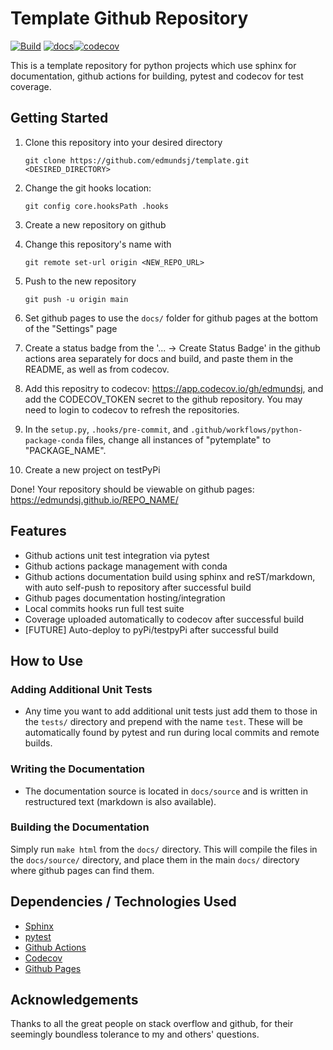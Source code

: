 # Template Github Repository
[![Build](https://github.com/edmundsj/template/actions/workflows/python-package-conda.yml/badge.svg)](https://github.com/edmundsj/template/actions/workflows/python-package-conda.yml) [![docs](https://github.com/edmundsj/template/actions/workflows/build-docs.yml/badge.svg)](https://github.com/edmundsj/template/actions/workflows/build-docs.yml )[![codecov](https://codecov.io/gh/edmundsj/template/branch/main/graph/badge.svg?token=7L4PK4K0P3)](https://codecov.io/gh/edmundsj/template)

This is a template repository for python projects which use sphinx for
documentation, github actions for building, pytest and codecov for test
coverage.


## Getting Started
1. Clone this repository into your desired directory

    ```git clone https://github.com/edmundsj/template.git <DESIRED_DIRECTORY>```

2. Change the git hooks location:

    ```git config core.hooksPath .hooks```

3. Create a new repository on github
4. Change this repository's name with 

   ```git remote set-url origin <NEW_REPO_URL>```


5. Push to the new repository 

    ```git push -u origin main```

6. Set github pages to use the ``docs/`` folder for github pages at the bottom
   of the "Settings" page
7. Create a status badge from the '... -> Create Status Badge' in the github actions area separately for docs and build, and paste them in the README, as well as from codecov.
8. Add this repositry to codecov: https://app.codecov.io/gh/edmundsj, and add
   the CODECOV_TOKEN secret to the github repository. You may need to login to codecov to refresh the repositories.
9. In the ``setup.py``, ``.hooks/pre-commit``, and ``.github/workflows/python-package-conda`` files, change all instances of "pytemplate" to "PACKAGE_NAME". 
10. Create a new project on testPyPi

Done! Your repository should be viewable on github pages: 
https://edmundsj.github.io/REPO_NAME/

## Features

- Github actions unit test integration via pytest
- Github actions package management with conda
- Github actions documentation build using sphinx and reST/markdown, with auto
self-push to repository after successful build
- Github pages documentation hosting/integration
- Local commits hooks run full test suite
- Coverage uploaded automatically to codecov after successful build
- [FUTURE] Auto-deploy to pyPi/testpyPi after successful build


## How to Use
### Adding Additional Unit Tests
- Any time you want to add additional unit tests just add them to those in the
``tests/`` directory and prepend with the name ``test``. These will be
automatically found by pytest and run during local commits and remote builds.

### Writing the Documentation
- The documentation source is located in ``docs/source`` and is written in
restructured text (markdown is also available).

### Building the Documentation
Simply run ``make html`` from the ``docs/`` directory. This will compile the
files in the ``docs/source/`` directory, and place them in the main ``docs/``
directory where github pages can find them.

## Dependencies / Technologies Used
- [Sphinx](http://www.sphinx-doc.org/)
- [pytest](https://docs.pytest.org/en/stable/index.html)
- [Github Actions](https://github.com/features/actions)
- [Codecov](https://codecov.io/)
- [Github Pages](https://pages.github.com/)

## Acknowledgements
Thanks to all the great people on stack overflow and github, for their
seemingly boundless tolerance to my and others' questions. 
